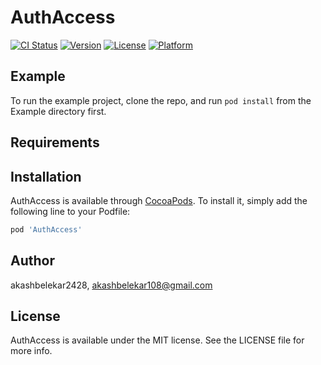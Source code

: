 # AuthAccess

[![CI Status](https://img.shields.io/travis/akashbelekar2428/AuthAccess.svg?style=flat)](https://travis-ci.org/akashbelekar2428/AuthAccess)
[![Version](https://img.shields.io/cocoapods/v/AuthAccess.svg?style=flat)](https://cocoapods.org/pods/AuthAccess)
[![License](https://img.shields.io/cocoapods/l/AuthAccess.svg?style=flat)](https://cocoapods.org/pods/AuthAccess)
[![Platform](https://img.shields.io/cocoapods/p/AuthAccess.svg?style=flat)](https://cocoapods.org/pods/AuthAccess)

## Example

To run the example project, clone the repo, and run `pod install` from the Example directory first.

## Requirements

## Installation

AuthAccess is available through [CocoaPods](https://cocoapods.org). To install
it, simply add the following line to your Podfile:

```ruby
pod 'AuthAccess'
```

## Author

akashbelekar2428, akashbelekar108@gmail.com

## License

AuthAccess is available under the MIT license. See the LICENSE file for more info.
